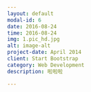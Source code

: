 ```yaml
---
layout: default
modal-id: 6
date: 2016-08-24
time: 2016-08-24
img: 1.pic_hd.jpg
alt: image-alt
project-date: April 2014
client: Start Bootstrap
category: Web Development
description: 啦啦啦

---
```

